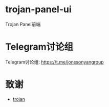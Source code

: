 # trojan-panel-ui

Trojan Panel前端

# Telegram讨论组

Telegram讨论组: https://t.me/jonssonyangroup

# 致谢

- [trojan](https://trojan-gfw.github.io/trojan/authenticator)
